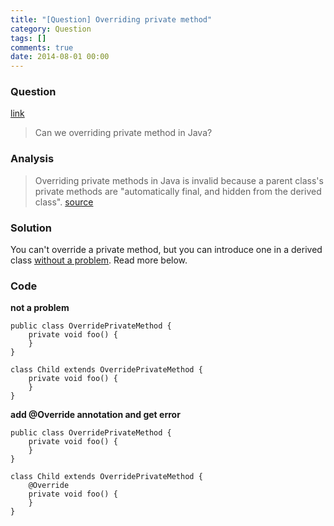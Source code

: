 ```yaml
---
title: "[Question] Overriding private method"
category: Question
tags: []
comments: true
date: 2014-08-01 00:00
---
```



### Question

[link](http://stackoverflow.com/questions/2000137/overriding-private-methods-in-java)

> Can we overriding private method in Java?

### Analysis

> Overriding private methods in Java is invalid because a parent class's private methods are "automatically final, and hidden from the derived class". [source](http://www.linuxtopia.org/online_books/programming_books/thinking_in_java/TIJ309_006.htm)

### Solution

You can't override a private method, but you can introduce one in a derived class [without a problem](http://stackoverflow.com/a/2000156). Read more below.

### Code

**not a problem**

    public class OverridePrivateMethod {
    	private void foo() {
    	}
    }

    class Child extends OverridePrivateMethod {
    	private void foo() {
    	}
    }

**add @Override annotation and get error**

    public class OverridePrivateMethod {
    	private void foo() {
    	}
    }

    class Child extends OverridePrivateMethod {
    	@Override
    	private void foo() {
    	}
    }
